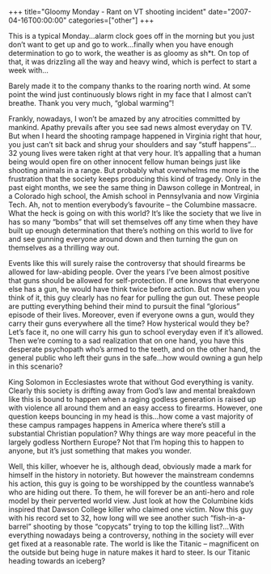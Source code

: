 +++
title="Gloomy Monday - Rant on VT shooting incident"
date="2007-04-16T00:00:00"
categories=["other"]
+++

This is a typical Monday…alarm clock goes off in the morning but you just don’t want to get up and go to work…finally when you have enough determination to go to work, the weather is as gloomy as sh\*t.  On top of that, it was drizzling all the way and heavy wind, which is perfect to start a week with…

Barely made it to the company thanks to the roaring north wind.  At some point the wind just continuously blows right in my face that I almost can’t breathe.  Thank you very much, “global warming”!

Frankly, nowadays, I won’t be amazed by any atrocities committed by mankind.  Apathy prevails after you see sad news almost everyday on TV.  But when I heard the shooting rampage happened in Virginia right that hour, you just can’t sit back and shrug your shoulders and say “stuff happens”…32 young lives were taken right at that very hour.  It’s appalling that a human being would open fire on other innocent fellow human beings just like shooting animals in a range.  But probably what overwhelms me more is the frustration that the society keeps producing this kind of tragedy.  Only in the past eight months, we see the same thing in Dawson college in Montreal, in a Colorado high school, the Amish school in Pennsylvania and now Virginia Tech.  Ah, not to mention everybody’s favourite – the Columbine massacre.  What the heck is going on with this world?  It’s like the society that we live in has so many “bombs” that will set themselves off any time when they have built up enough determination that there’s nothing on this world to live for and see gunning everyone around down and then turning the gun on themselves as a thrilling way out.

Events like this will surely raise the controversy that should firearms be allowed for law-abiding people.  Over the years I’ve been almost positive that guns should be allowed for self-protection.  If one knows that everyone else has a gun, he would have think twice before action.  But now when you think of it, this guy clearly has no fear for pulling the gun out.  These people are putting everything behind their mind to pursuit the final “glorious” episode of their lives.  Moreover, even if everyone owns a gun, would they carry their guns everywhere all the time?  How hysterical would they be?  Let’s face it, no one will carry his gun to school everyday even if it’s allowed.  Then we’re coming to a sad realization that on one hand, you have this desperate psychopath who’s armed to the teeth, and on the other hand, the general public who left their guns in the safe…how would owning a gun help in this scenario?

King Solomon in Ecclesiastes wrote that without God everything is vanity.  Clearly this society is drifting away from God’s law and mental breakdown like this is bound to happen when a raging godless generation is raised up with violence all around them and an easy access to firearms.  However, one question keeps bouncing in my head is this…how come a vast majority of these campus rampages happens in America where there’s still a substantial Christian population?  Why things are way more peaceful in the largely godless Northern Europe?  Not that I’m hoping this to happen to anyone, but it’s just something that makes you wonder.

Well, this killer, whoever he is, although dead, obviously made a mark for himself in the history in notoriety.  But however the mainstream condemns his action, this guy is going to be worshipped by the countless wannabe’s who are hiding out there.  To them, he will forever be an anti-hero and role model by their perverted world view.  Just look at how the Columbine kids inspired that Dawson College killer who claimed one victim.  Now this guy with his record set to 32, how long will we see another such “fish-in-a-barrel” shooting by those “copycats” trying to top the killing list?…With everything nowadays being a controversy, nothing in the society will ever get fixed at a reasonable rate.  The world is like the Titanic – magnificent on the outside but being huge in nature makes it hard to steer.  Is our Titanic heading towards an iceberg?
